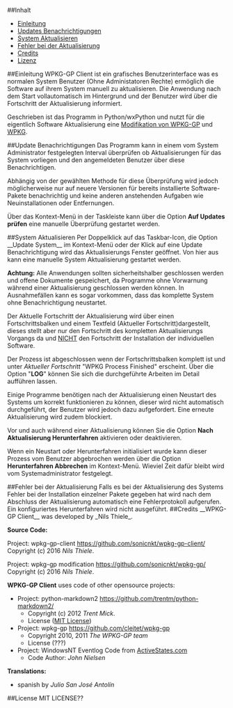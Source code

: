 ##Inhalt
- [Einleitung](#introduction)
- [Updates Benachrichtigungen](#updates)
- [System Aktualisieren](#upgrade)
- [Fehler bei der Aktualisierung](#error)
- [Credits](#credits)
- [Lizenz](#license)

<a name="introduction">
##Einleitung
WPKG-GP Client ist ein grafisches Benutzerinterface was es normalen System Benutzer (Ohne Administatoren Rechte)
ermöglich die Software auf ihrem System manuell zu aktualisieren. Die Anwendung nach dem Start vollautomatisch
im Hintergrund und der Benutzer wird über die Fortschritt der Aktualisierung informiert.

Geschrieben ist das Programm in Python/wxPython und nutzt für die eigentlich Software Aktualisierung eine [Modifikation 
von WPKG-GP](https://github.com/sonicnkt/wpkg-gp/) und [WPKG](https://wpkg.org/).

<a name="updates">
##Update Benachrichtigungen
Das Programm kann in einem vom System Administrator festgelegten Interval überprüfen ob Aktualisierungen für das System 
vorliegen und den angemeldeten Benutzer über diese Benachrichtigen.

Abhängig von der gewählten Methode für diese Überprüfung wird jedoch möglicherweise nur auf neuere Versionen für bereits 
installierte Software-Pakete benachrichtig und keine anderen anstehenden Aufgaben wie Neuinstallationen oder Entfernungen.

Über das Kontext-Menü in der Taskleiste kann über die Option __Auf Updates prüfen__ eine manuelle Überprüfung gestartet 
werden.

<a name="upgrade">
##System Aktualisieren
Per Doppelklick auf das Taskbar-Icon, die Option __Update System__ im Kontext-Menü oder der Klick auf eine Update
Benachrichtigung wird das Aktualisierungs Fenster geöffnet. Von hier aus kann eine manuelle System Aktualisierung
gestartet werden.

__Achtung:__
Alle Anwendungen sollten sicherheitshalber geschlossen werden und offene Dokumente gespeichert, da Programme ohne Vorwarnung 
während einer Aktualisierung geschlossen werden können. In Ausnahmefällen kann es sogar vorkommen, dass das komplette 
System ohne Benachrichtigung neustartet.

Der Aktuelle Fortschritt der Aktualisierung wird über einen Fortschrittsbalken und einem Textfeld (Aktueller Fortschritt)dargestellt, dieses stellt 
aber nur den Fortschritt des kompletten Aktualisierungs Vorgangs da und <u>NICHT</u> den Fortschritt der Installation der individuellen Software.

Der Prozess ist abgeschlossen wenn der Fortschrittsbalken komplett ist und unter _Aktueller Fortschritt_ "WPKG Process Finished" erscheint.
Über die Option "__LOG__" können Sie sich die durchgeführte Arbeiten im Detail aufführen lassen. 

Einige Programme benötigen nach der Aktualisierung einen Neustart des Systems um korrekt funktionieren zu können, dieser 
wird nicht automatisch durchgeführt, der Benutzer wird jedoch dazu aufgefordert. Eine erneute Aktualisierung wird zudem 
blockiert.

Vor und auch während einer Aktualisierung können Sie die Option __Nach Aktualisierung Herunterfahren__ aktivieren oder 
deaktivieren.

Wenn ein Neustart oder Herunterfahren initialisiert wurde kann dieser Prozess vom Benutzer abgebrochen werden über die 
Option __Herunterfahren Abbrechen__ im Kontext-Menü. Wieviel Zeit dafür bleibt wird vom Systemadministrator festgelegt.

<a name="error">
##Fehler bei der Aktualisierung
Falls es bei der Aktualisierung des Systems Fehler bei der Installation einzelner Pakete gegeben hat wird nach dem Abschluss der Aktualisierung
automatisch eine Fehlerprotokoll aufgerufen. Ein konfiguriertes Herunterfahren wird nicht ausgeführt.

<a name="credits">
##Credits
__WPKG-GP Client__ was developed by _Nils Thiele_.

__Source Code:__

Project: wpkg-gp-client <https://github.com/sonicnkt/wpkg-gp-client/><br/>
Copyright (c) 2016 _Nils Thiele_.

Project: wpkg-gp modification <https://github.com/sonicnkt/wpkg-gp/><br/>
Copyright (c) 2016 _Nils Thiele_.

__WPKG-GP Client__ uses code of other opensource projects:

- Project: python-markdown2 <https://github.com/trentm/python-markdown2/>
    - Copyright (c) 2012 _Trent Mick_.
    - License ([MIT License](https://github.com/trentm/python-markdown2/blob/master/LICENSE.txt))
- Project: wpkg-gp <https://github.com/cleitet/wpkg-gp>
    - Copyright 2010, 2011 _The WPKG-GP team_
    - License (???)
- Project: WindowsNT Eventlog Code from [ActiveStates.com](http://docs.activestate.com/activepython/3.3/pywin32/Windows_NT_Eventlog.html)
    - Code Author: _John Nielsen_


__Translations:__

- spanish by _Julio San José Antolín_

<a name="license">
##License
MIT LICENSE??